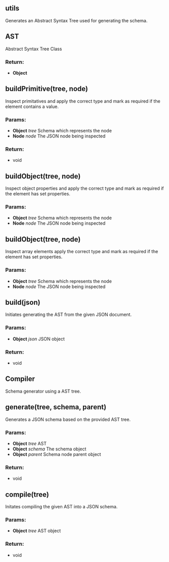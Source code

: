 

<!-- Start lib/ast.js -->

## utils

Generates an Abstract Syntax Tree
used for generating the schema.

## AST

Abstract Syntax Tree Class

### Return:

* **Object** 

## buildPrimitive(tree, node)

Inspect primitatives and apply the correct type
and mark as required if the element contains a value.

### Params:

* **Object** *tree* Schema which represents the node
* **Node** *node* The JSON node being inspected

### Return:

* void

## buildObject(tree, node)

Inspect object properties and apply the correct
type and mark as required if the element has set
properties.

### Params:

* **Object** *tree* Schema which represents the node
* **Node** *node* The JSON node being inspected

## buildObject(tree, node)

Inspect array elements apply the correct
type and mark as required if the element has
set properties.

### Params:

* **Object** *tree* Schema which represents the node
* **Node** *node* The JSON node being inspected

## build(json)

Initiates generating the AST from the
given JSON document.

### Params:

* **Object** *json* JSON object

### Return:

* void

<!-- End lib/ast.js -->




<!-- Start lib/compiler.js -->

## Compiler

Schema generator using a AST
tree.

## generate(tree, schema, parent)

Generates a JSON schema based on the provided AST tree.

### Params:

* **Object** *tree* AST
* **Object** *schema* The schema object
* **Object** *parent* Schema node parent object

### Return:

* void

## compile(tree)

Initates compiling the given AST into a
JSON schema.

### Params:

* **Object** *tree* AST object

### Return:

* void

<!-- End lib/compiler.js -->




<!-- Start lib/index.js -->

<!-- End lib/index.js -->




<!-- Start lib/utils.js -->

<!-- End lib/utils.js -->

